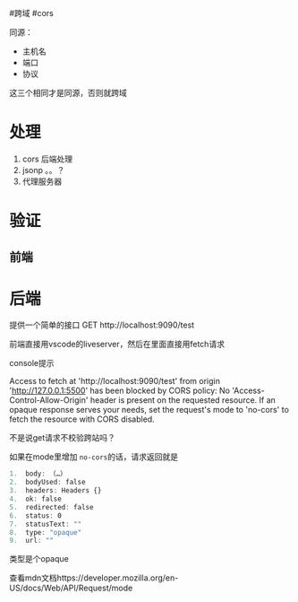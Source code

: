 #跨域
#cors

同源：
- 主机名
- 端口
- 协议

这三个相同才是同源，否则就跨域


# 处理
1. cors 后端处理
2. jsonp 。。？
3. 代理服务器


# 验证


## 前端


# 后端
提供一个简单的接口
GET http://localhost:9090/test

前端直接用vscode的liveserver，然后在里面直接用fetch请求

console提示

Access to fetch at 'http://localhost:9090/test' from origin 'http://127.0.0.1:5500' has been blocked by CORS policy: No 'Access-Control-Allow-Origin' header is present on the requested resource. If an opaque response serves your needs, set the request's mode to 'no-cors' to fetch the resource with CORS disabled.

不是说get请求不校验跨站吗？


如果在mode里增加 `no-cors`的话，请求返回就是
```javascript
1.  body: （…）
2.  bodyUsed: false
3.  headers: Headers {}
4.  ok: false
5.  redirected: false
6.  status: 0
7.  statusText: ""
8.  type: "opaque"
9.  url: ""
```


类型是个opaque

查看mdn文档https://developer.mozilla.org/en-US/docs/Web/API/Request/mode

